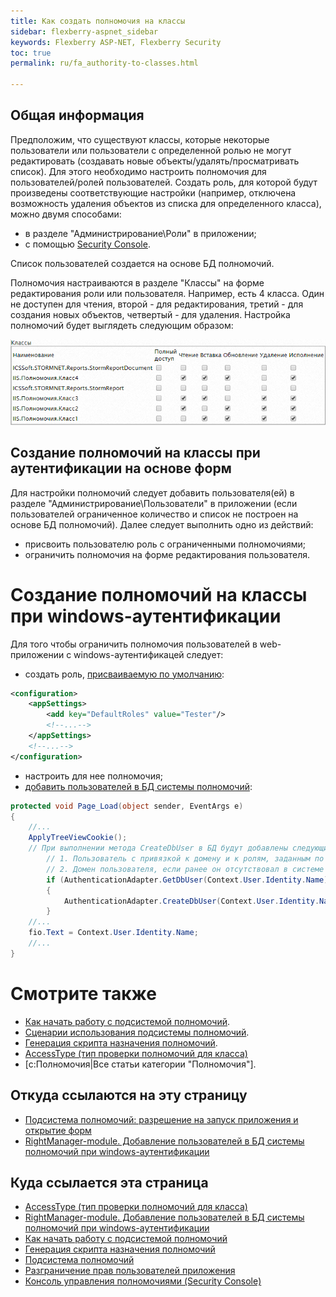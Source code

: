 ```yaml
---
title: Как создать полномочия на классы
sidebar: flexberry-aspnet_sidebar
keywords: Flexberry ASP-NET, Flexberry Security
toc: true
permalink: ru/fa_authority-to-classes.html

---
```

## Общая информация

Предположим, что существуют классы, которые некоторые пользователи или пользователи с определенной ролью не могут редактировать (создавать новые объекты/удалять/просматривать список). Для этого необходимо настроить полномочия для пользователей/ролей пользователей.
Создать роль, для которой будут произведены соответствующие настройки (например, отключена возможность удаления объектов из списка для определенного класса), можно двумя способами:

* в разделе "Администрирование\Роли" в приложении;
* с помощью [Security Console](efs_security-console.html).

Список пользователей создается на основе БД полномочий.

Полномочия настраиваются в разделе "Классы" на форме редактирования роли или пользователя. Например, есть 4 класса. Один не доступен для чтения, второй - для редактирования, третий - для создания новых объектов, четвертый - для удаления. Настройка полномочий будет выглядеть следующим образом:

![](/images/pages/products/flexberry-aspnet/aspnet/authority-classes.png)

## Создание полномочий на классы при аутентификации на основе форм

Для настройки полномочий следует добавить пользователя(ей) в разделе "Администрирование\Пользователи" в приложении (если пользователей ограниченное количество и список не построен на основе БД полномочий). Далее следует выполнить одно из действий:

* присвоить пользователю роль с ограниченными полномочиями;
* ограничить полномочия на форме редактирования пользователя.

# Создание полномочий на классы при windows-аутентификации

Для того чтобы ограничить полномочия пользователей в web-приложении с windows-аутентификацей следует:

* создать роль, [присваиваемую по умолчанию](fa_authentication-adapter.html):

```xml
<configuration>
	<appSettings>
		<add key="DefaultRoles" value="Tester"/>
		<!--...-->
	</appSettings>
	<!--...-->
</configuration>
```

* настроить для нее полномочия;
* [добавить пользователей в БД системы полномочий](fa_authentication-adapter.html):

```cs
protected void Page_Load(object sender, EventArgs e)
{
	//...
	ApplyTreeViewCookie();
	// При выполнении метода CreateDbUser в БД будут добавлены следующие объекты:
        // 1. Пользователь с привязкой к домену и к ролям, заданным по умолчанию. 
        // 2. Домен пользователя, если ранее он отсутствовал в системе полномочий.
        if (AuthenticationAdapter.GetDbUser(Context.User.Identity.Name) == null)
        {
            AuthenticationAdapter.CreateDbUser(Context.User.Identity.Name);
        }
	//...
	fio.Text = Context.User.Identity.Name;
	//...
}
```

# Смотрите также
* [Как начать работу с подсистемой полномочий](how-to-start-work-with-right-manager.html).
* [Сценарии использования подсистемы полномочий](efs_rights-scenarios.html).
* [Генерация скрипта назначения полномочий](efs_permition-script-generation.html).
* [AccessType (тип проверки полномочий для класса)](efs_access-type.html)
* [c:Полномочия|Все статьи категории "Полномочия"].

## Откуда ссылаются на эту страницу

* [Подсистема полномочий: разрешение на запуск приложения и открытие форм](efs_access-type-start-app-and-open-forms.html)
* [RightManager-module. Добавление пользователей в БД системы полномочий при windows-аутентификации](fa_authentication-adapter.html)

## Куда ссылается эта страница

* [AccessType (тип проверки полномочий для класса)](efs_access-type.html)
* [RightManager-module. Добавление пользователей в БД системы полномочий при windows-аутентификации](fa_authentication-adapter.html)
* [Как начать работу с подсистемой полномочий](how-to-start-work-with-right-manager.html)
* [Генерация скрипта назначения полномочий](efs_permition-script-generation.html)
* [Подсистема полномочий](efs_security.html)
* [Разграничение прав пользователей приложения](efs_rights-scenarios.html)
* [Консоль управления полномочиями (Security Console)](efs_security-console.html)
